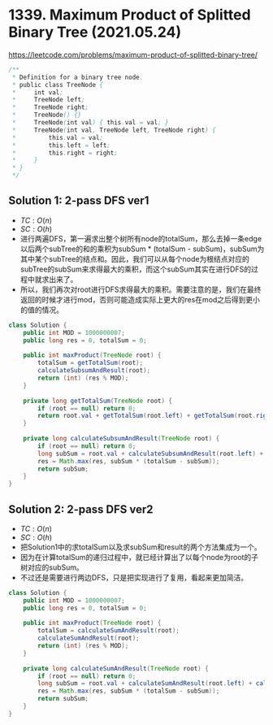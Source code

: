 # 1339. Maximum Product of Splitted Binary Tree (2021.05.24)

https://leetcode.com/problems/maximum-product-of-splitted-binary-tree/

```java
/**
 * Definition for a binary tree node.
 * public class TreeNode {
 *     int val;
 *     TreeNode left;
 *     TreeNode right;
 *     TreeNode() {}
 *     TreeNode(int val) { this.val = val; }
 *     TreeNode(int val, TreeNode left, TreeNode right) {
 *         this.val = val;
 *         this.left = left;
 *         this.right = right;
 *     }
 * }
 */
```

## Solution 1: 2-pass DFS ver1

- $TC:O(n)$
- $SC:O(h)$
- 进行两遍DFS，第一遍求出整个树所有node的totalSum，那么去掉一条edge以后两个subTree的和的乘积为subSum * (totalSum - subSum)，subSum为其中某个subTree的结点和。因此，我们可以从每个node为根结点对应的subTree的subSum来求得最大的乘积，而这个subSum其实在进行DFS的过程中就求出来了。
- 所以，我们再次对root进行DFS求得最大的乘积。需要注意的是，我们在最终返回的时候才进行mod，否则可能造成实际上更大的res在mod之后得到更小的值的情况。

```java
class Solution {
    public int MOD = 1000000007;
    public long res = 0, totalSum = 0;
    
    public int maxProduct(TreeNode root) {
        totalSum = getTotalSum(root);
        calculateSubsumAndResult(root);
        return (int) (res % MOD);
    }
    
    private long getTotalSum(TreeNode root) {
        if (root == null) return 0;
        return root.val + getTotalSum(root.left) + getTotalSum(root.right);
    }
    
    private long calculateSubsumAndResult(TreeNode root) {
        if (root == null) return 0;
        long subSum = root.val + calculateSubsumAndResult(root.left) + calculateSubsumAndResult(root.right);
        res = Math.max(res, subSum * (totalSum - subSum));
        return subSum;
    }
}
```

## Solution 2: 2-pass DFS ver2

- $TC:O(n)$
- $SC:O(h)$
- 把Solution1中的求totalSum以及求subSum和result的两个方法集成为一个。
- 因为在计算totalSum的递归过程中，就已经计算出了以每个node为root的子树对应的subSum。
- 不过还是需要进行两边DFS，只是把实现进行了复用，看起来更加简洁。

```java
class Solution {
    public int MOD = 1000000007;
    public long res = 0, totalSum = 0;
    
    public int maxProduct(TreeNode root) {
        totalSum = calculateSumAndResult(root);
        calculateSumAndResult(root);
        return (int) (res % MOD);
    }
    
    private long calculateSumAndResult(TreeNode root) {
        if (root == null) return 0;
        long subSum = root.val + calculateSumAndResult(root.left) + calculateSumAndResult(root.right);
        res = Math.max(res, subSum * (totalSum - subSum));
        return subSum;
    }
}
```